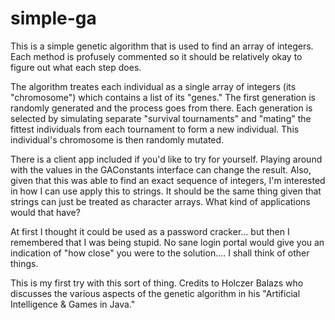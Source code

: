 # simple-ga
This is a simple genetic algorithm that is used to find an array of integers. Each method is profusely commented so it should be relatively okay to figure out what each step does. 

The algorithm treates each individual as a single array of integers (its "chromosome") which contains a list of its "genes." The first generation is randomly generated and the process goes from there. Each generation is selected by simulating separate "survival tournaments" and "mating" the fittest individuals from each tournament to form a new individual. This individual's chromosome is then randomly mutated.

There is a client app included if you'd like to try for yourself. Playing around with the values in the GAConstants interface can change the result. Also, given that this was able to find an exact sequence of integers, I'm interested in how I can use apply this to strings. It should be the same thing given that strings can just be treated as character arrays. What kind of applications would that have?

At first I thought it could be used as a password cracker... but then I remembered that I was being stupid. No sane login portal would give you an indication of "how close" you were to the solution.... I shall think of other things.

This is my first try with this sort of thing. Credits to Holczer Balazs who discusses the various aspects of the genetic algorithm in his "Artificial Intelligence & Games in Java."
